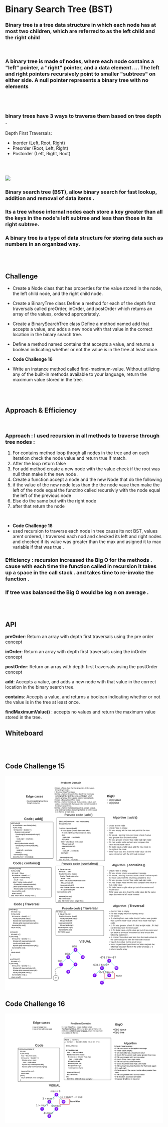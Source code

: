 # Binary Search Tree (BST)

### Binary tree is a tree data structure in which each node has at most two children, which are referred to as the left child and the right child

<br>

### A binary tree is made of nodes, where each node contains a "left" pointer, a "right" pointer, and a data element. ... The left and right pointers recursively point to smaller "subtrees" on either side. A null pointer represents a binary tree with no elements

<br><br>

### binary trees have 3 ways to traverse them based on tree depth .

Depth First Traversals: 

 - Inorder (Left, Root, Right) 
 - Preorder (Root, Left, Right) 
-  Postorder (Left, Right, Root)

<br><br>

![](https://courses.engr.illinois.edu/cs225/sp2019/assets/notes/bst/bsttreetraversal.png)

### Binary search tree (BST), allow binary search for fast lookup, addition and removal of data items . 

### Its a  tree whose internal nodes each store a key greater than all the keys in the node's left subtree and less than those in its right subtree. 

### A binary tree is a type of data structure for storing data such as numbers in an organized way. 

<br><br>


## Challenge

- Create a Node class that has properties for the value stored in the node, the left child node, and the right child node.

- Create a BinaryTree class
Define a method for each of the depth first traversals called preOrder, inOrder, and postOrder which returns an array of the values, ordered appropriately.

- Create a BinarySearchTree class
Define a method named add that accepts a value, and adds a new node with that value in the correct location in the binary search tree.

- Define a method named contains that accepts a value, and returns a boolean indicating whether or not the value is in the tree at least once.

- **Code Challenge 16** 
- Write an instance method called find-maximum-value. Without utilizing any of the built-in methods available to your language, return the maximum value stored in the tree.


<br>
<br>

## Approach & Efficiency

<br>


### **Approach** : I used recursion in all methods to traverse through tree nodes :

1. For contains method loop throgh all nodes in the tree and on each iteration check the node value and return true if match.
2. After the loop return false
3. For add method create a new node with the value  check if the root was null then make it the new node .
4. Create a function accept a node and the new Node that do the following 
5. if the value of the new node less than the the node vaue then make the left of the node equal the functino called recursivly with the node equal the left of the previous node
6. Else do the same but with the right node
7. after  that return the node  

<br>

- **Code Challenge 16** 
- used recursion to traverse each node in tree cause its not BST, values arent ordered, I traversed each nod and checked its left and right nodes and checked if its value was greater than the max and asigned it to max variable if that was true . 

### **Efficiency** : recursion  increased the Big O for the methods . cause with each time the function called in recursion it takes up a space in the call stack . and takes time to re-invoke the function . 

### If tree was balanced the Big O would be log n on average . 

<br>
<br>


## API

**preOrder**: Return an array with depth first traversals using the pre order concept

**inOrder**: Return an array with depth first traversals using the inOrder concept

**postOrder**: Return an array with depth first traversals using the postOrder concept

**add**: Accepts a value, and adds a new node with that value in the correct location in the binary search tree.

**contains**: Accepts a value, and returns a boolean indicating whether or not the value is in the tree at least once.

**findMaximumValue()** : accepts no values and return the maximum value stored in the tree.

## Whiteboard 
<br>
<br>

## Code Challenge 15

![Whiteboard](tree.png)


## Code Challenge 16

![Whiteboard](find.png)
